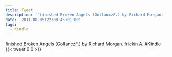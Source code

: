 ```yaml
---
title: Tweet
description: '"finished Broken Angels (GollanczF.) by Richard Morgan. frickin A.  #Kindle"'
date: '2011-08-05T22:08:45+01:00'
tags:
  - Kindle
---
```

finished Broken Angels (GollanczF.) by Richard Morgan. frickin A.  #Kindle
      {{< tweet 0 0 >}}
    
